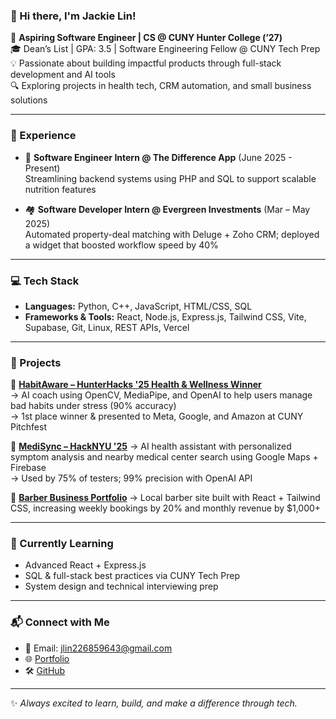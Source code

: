 ### 👋 Hi there, I'm Jackie Lin!

🚀 **Aspiring Software Engineer | CS @ CUNY Hunter College (’27)**  
🎓 Dean’s List | GPA: 3.5 | Software Engineering Fellow @ CUNY Tech Prep  
💡 Passionate about building impactful products through full-stack development and AI tools  
🔍 Exploring projects in health tech, CRM automation, and small business solutions

---

### 💼 Experience

- 🧠 **Software Engineer Intern @ The Difference App** (June 2025 - Present)  
  Streamlining backend systems using PHP and SQL to support scalable nutrition features

- 🏘️ **Software Developer Intern @ Evergreen Investments** (Mar – May 2025)  
  Automated property-deal matching with Deluge + Zoho CRM; deployed a widget that boosted workflow speed by 40%

---

### 💻 Tech Stack

- **Languages:** Python, C++, JavaScript, HTML/CSS, SQL  
- **Frameworks & Tools:** React, Node.js, Express.js, Tailwind CSS, Vite, Supabase, Git, Linux, REST APIs, Vercel

---

### 🚀 Projects

🔹 [**HabitAware – HunterHacks '25 Health & Wellness Winner**](https://devpost.com/software/habitaware?ref_content=my-projects-tab&ref_feature=my_projects)  
→ AI coach using OpenCV, MediaPipe, and OpenAI to help users manage bad habits under stress (90% accuracy)  
→ 1st place winner & presented to Meta, Google, and Amazon at CUNY Pitchfest  

🔹 [**MediSync – HackNYU '25**](https://devpost.com/software/medisync-jov4e5) 
→ AI health assistant with personalized symptom analysis and nearby medical center search using Google Maps + Firebase  
→ Used by 75% of testers; 99% precision with OpenAI API  

🔹 [**Barber Business Portfolio**](https://spadebarberstudio.vercel.app/)
→ Local barber site built with React + Tailwind CSS, increasing weekly bookings by 20% and monthly revenue by $1,000+

---

### 🌱 Currently Learning

- Advanced React + Express.js  
- SQL & full-stack best practices via CUNY Tech Prep  
- System design and technical interviewing prep

---

### 📬 Connect with Me

- 📧 Email: jlin226859643@gmail.com  
- 🌐 [Portfolio](https://jlin159.vercel.app/)  
- 🛠 [GitHub](https://github.com/jlin159)

---

✨ _Always excited to learn, build, and make a difference through tech._

